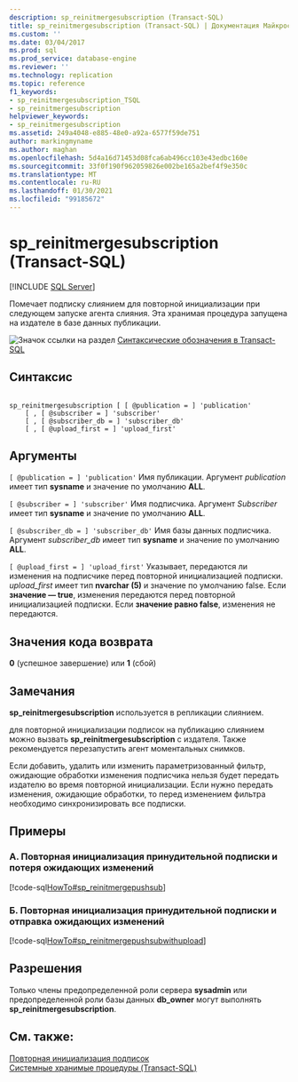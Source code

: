 ```yaml
---
description: sp_reinitmergesubscription (Transact-SQL)
title: sp_reinitmergesubscription (Transact-SQL) | Документация Майкрософт
ms.custom: ''
ms.date: 03/04/2017
ms.prod: sql
ms.prod_service: database-engine
ms.reviewer: ''
ms.technology: replication
ms.topic: reference
f1_keywords:
- sp_reinitmergesubscription_TSQL
- sp_reinitmergesubscription
helpviewer_keywords:
- sp_reinitmergesubscription
ms.assetid: 249a4048-e885-48e0-a92a-6577f59de751
author: markingmyname
ms.author: maghan
ms.openlocfilehash: 5d4a16d71453d08fca6ab496cc103e43edbc160e
ms.sourcegitcommit: 33f0f190f962059826e002be165a2bef4f9e350c
ms.translationtype: MT
ms.contentlocale: ru-RU
ms.lasthandoff: 01/30/2021
ms.locfileid: "99185672"
---
```

# <a name="sp_reinitmergesubscription-transact-sql"></a>sp_reinitmergesubscription (Transact-SQL)
[!INCLUDE [SQL Server](../../includes/applies-to-version/sqlserver.md)]

  Помечает подписку слиянием для повторной инициализации при следующем запуске агента слияния. Эта хранимая процедура запущена на издателе в базе данных публикации.  
  
 ![Значок ссылки на раздел](../../database-engine/configure-windows/media/topic-link.gif "Значок ссылки на раздел") [Синтаксические обозначения в Transact-SQL](../../t-sql/language-elements/transact-sql-syntax-conventions-transact-sql.md)  
  
## <a name="syntax"></a>Синтаксис  
  
```  
  
sp_reinitmergesubscription [ [ @publication = ] 'publication'  
    [ , [ @subscriber = ] 'subscriber'  
    [ , [ @subscriber_db = ] 'subscriber_db'  
    [ , [ @upload_first = ] 'upload_first'  
```  
  
## <a name="arguments"></a>Аргументы  
`[ @publication = ] 'publication'` Имя публикации. Аргумент *publication* имеет тип **sysname** и значение по умолчанию **ALL**.  
  
`[ @subscriber = ] 'subscriber'` Имя подписчика. Аргумент *Subscriber* имеет тип **sysname** и значение по умолчанию **ALL**.  
  
`[ @subscriber_db = ] 'subscriber_db'` Имя базы данных подписчика. Аргумент *subscriber_db* имеет тип **sysname** и значение по умолчанию **ALL**.  
  
`[ @upload_first = ] 'upload_first'` Указывает, передаются ли изменения на подписчике перед повторной инициализацией подписки. *upload_first* имеет тип **nvarchar (5)** и значение по умолчанию false. Если **значение — true**, изменения передаются перед повторной инициализацией подписки. Если **значение равно false**, изменения не передаются.  
  
## <a name="return-code-values"></a>Значения кода возврата  
 **0** (успешное завершение) или **1** (сбой)  
  
## <a name="remarks"></a>Замечания  
 **sp_reinitmergesubscription** используется в репликации слиянием.  
  
 для повторной инициализации подписок на публикацию слиянием можно вызвать **sp_reinitmergesubscription** с издателя. Также рекомендуется перезапустить агент моментальных снимков.  
  
 Если добавить, удалить или изменить параметризованный фильтр, ожидающие обработки изменения подписчика нельзя будет передать издателю во время повторной инициализации. Если нужно передать изменения, ожидающие обработки, то перед изменением фильтра необходимо синхронизировать все подписки.  
  
## <a name="examples"></a>Примеры  

### <a name="a-reinitialize-the-push-subscription-and-lose-pending-changes"></a>A. Повторная инициализация принудительной подписки и потеря ожидающих изменений

 [!code-sql[HowTo#sp_reinitmergepushsub](../../relational-databases/replication/codesnippet/tsql/sp-reinitmergesubscripti_1.sql)]  
  
### <a name="b-reinitialize-the-push-subscription-and-upload-pending-changes"></a>Б. Повторная инициализация принудительной подписки и отправка ожидающих изменений
 [!code-sql[HowTo#sp_reinitmergepushsubwithupload](../../relational-databases/replication/codesnippet/tsql/sp-reinitmergesubscripti_2.sql)]  
  
## <a name="permissions"></a>Разрешения  
 Только члены предопределенной роли сервера **sysadmin** или предопределенной роли базы данных **db_owner** могут выполнять **sp_reinitmergesubscription**.  
  
## <a name="see-also"></a>См. также:  
 [Повторная инициализация подписок](../../relational-databases/replication/reinitialize-subscriptions.md)   
 [Системные хранимые процедуры (Transact-SQL)](../../relational-databases/system-stored-procedures/system-stored-procedures-transact-sql.md)  
  
  
